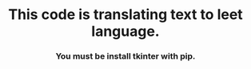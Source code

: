 
<h1 align="center">This code is translating text to leet language.</h1>

<h3 align="center">You must be install tkinter with pip.</h3>
